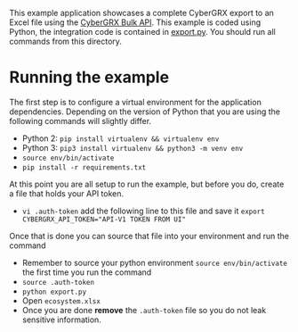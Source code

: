 This example application showcases a complete CyberGRX export to an Excel file using the [CyberGRX Bulk API](https://api.cybergrx.com/bulk-v1/swagger/).  This example is coded using Python, the integration code is contained in [export.py](./export.py).  You should run all commands from this directory.

# Running the example
The first step is to configure a virtual environment for the application dependencies.  Depending on the version of Python that you are using the following commands will slightly differ.
- Python 2: `pip install virtualenv && virtualenv env`
- Python 3: `pip3 install virtualenv && python3 -m venv env`
- `source env/bin/activate`
- `pip install -r requirements.txt`

At this point you are all setup to run the example, but before you do, create a file that holds your API token. 
- `vi .auth-token` add the following line to this file and save it `export CYBERGRX_API_TOKEN="API-V1 TOKEN FROM UI"`

Once that is done you can source that file into your environment and run the command
- Remember to source your python environment `source env/bin/activate` the first time you run the command
- `source .auth-token`
- `python export.py`
- Open `ecosystem.xlsx`
- Once you are done **remove** the `.auth-token` file so you do not leak sensitive information.
